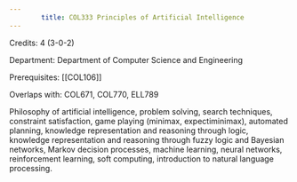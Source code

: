 ```yaml
---
        title: COL333 Principles of Artificial Intelligence
---
```

Credits: 4 (3-0-2)

Department: Department of Computer Science and Engineering

Prerequisites: [[COL106]]

Overlaps with: COL671, COL770, ELL789

Philosophy of artificial intelligence, problem solving, search techniques, constraint satisfaction, game playing (minimax, expectiminimax), automated planning, knowledge representation and reasoning through logic, knowledge representation and reasoning through fuzzy logic and Bayesian networks, Markov decision processes, machine learning, neural networks, reinforcement learning, soft computing, introduction to natural language processing.